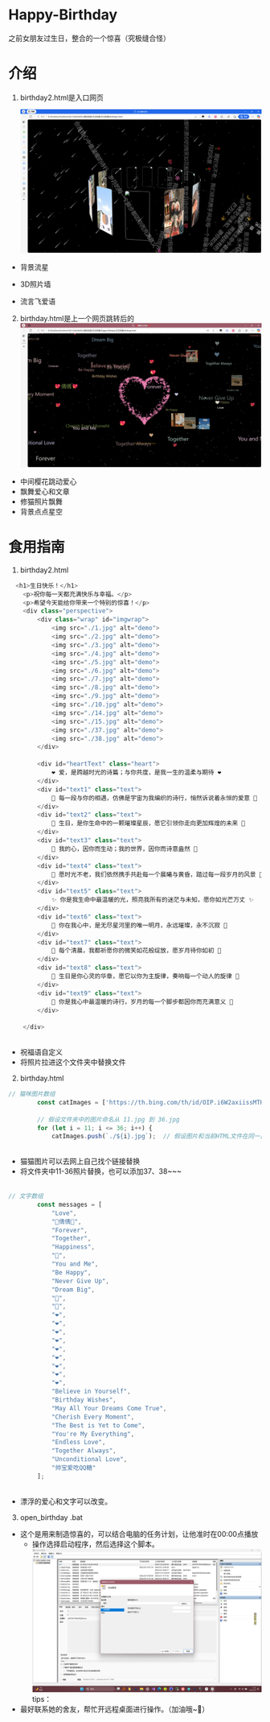 # Happy-Birthday
之前女朋友过生日，整合的一个惊喜（究极缝合怪）
# 介绍
1. birthday2.html是入口网页

   ![第一个页面效果图](1.png)

+ 背景流星

+ 3D照片墙

+ 流言飞爱语
2. birthday.html是上一个网页跳转后的
	 ![第二个页面效果图](2.png)
+ 中间樱花跳动爱心
+ 飘舞爱心和文章
+ 修猫照片飘舞
+ 背景点点星空

# 食用指南
1. birthday2.html

``` javascript
  <h1>生日快乐！</h1>
    <p>祝你每一天都充满快乐与幸福。</p>
    <p>希望今天能给你带来一个特别的惊喜！</p>
    <div class="perspective">
        <div class="wrap" id="imgwrap">
            <img src="./1.jpg" alt="demo">
            <img src="./2.jpg" alt="demo">
            <img src="./3.jpg" alt="demo">
            <img src="./4.jpg" alt="demo">
            <img src="./5.jpg" alt="demo">
            <img src="./6.jpg" alt="demo">
            <img src="./7.jpg" alt="demo">
            <img src="./8.jpg" alt="demo">
            <img src="./9.jpg" alt="demo">
            <img src="./10.jpg" alt="demo">
            <img src="./14.jpg" alt="demo">
            <img src="./15.jpg" alt="demo">
            <img src="./37.jpg" alt="demo">
            <img src="./38.jpg" alt="demo">
        </div>

        <div id="heartText" class="heart">
            ❤️ 爱，是跨越时光的诗篇；与你共度，是我一生的温柔与期待 ❤️
        </div>
        <div id="text1" class="text">
            💖 每一段与你的相遇，仿佛是宇宙为我编织的诗行，悄然诉说着永恒的爱意 💖
        </div>
        <div id="text2" class="text">
            💫 生日，是你生命中的一颗璀璨星辰，愿它引领你走向更加辉煌的未来 💫
        </div>
        <div id="text3" class="text">
            🌸 我的心，因你而生动；我的世界，因你而诗意盎然 🌸
        </div>
        <div id="text4" class="text">
            🌹 愿时光不老，我们依然携手共赴每一个晨曦与黄昏，踏过每一段岁月的风景 🌹
        </div>
        <div id="text5" class="text">
            ✨ 你是我生命中最温暖的光，照亮我所有的迷茫与未知，愿你如光芒万丈 ✨
        </div>
        <div id="text6" class="text">
            🌙 你在我心中，是无尽星河里的唯一明月，永远璀璨，永不沉寂 🌙
        </div>
        <div id="text7" class="text">
            💖 每个清晨，我都祈愿你的微笑如花般绽放，愿岁月待你如初 💖
        </div>
        <div id="text8" class="text">
            🌟 生日是你心灵的华章，愿它以你为主旋律，奏响每一个动人的旋律 🌟
        </div>
        <div id="text9" class="text">
            🌷 你是我心中最温暖的诗行，岁月的每一个脚步都因你而充满意义 🌷
        </div>

    </div>
    
```

   - 祝福语自定义
   - 将照片拉进这个文件夹中替换文件

2.  birthday.html
	
``` javascript
// 猫咪图片数组
        const catImages = ['https://th.bing.com/th/id/OIP.i6W2axiissMTHlP1wNku-wHaJk?w=147&h=190&c=7&r=0&o=5&dpr=2.5&pid=1.7'];

        // 假设文件夹中的图片命名从 11.jpg 到 36.jpg
        for (let i = 11; i <= 36; i++) {
            catImages.push(`./${i}.jpg`);  // 假设图片和当前HTML文件在同一目录下
            
```
- 猫猫图片可以去网上自己找个链接替换
- 将文件夹中11-36照片替换，也可以添加37、38~~~

``` javascript

// 文字数组
        const messages = [
            "Love",
            "💖倩倩💖",
            "Forever",
            "Together",
            "Happiness",
            "💖",
            "You and Me",
            "Be Happy",
            "Never Give Up",
            "Dream Big",
            "💖",
            "💖",
            "❤",
            "❤",
            "❤",
            "❤",
            "❤",
            "❤",
            "❤",
            "❤",
            "❤",
            "Believe in Yourself",
            "Birthday Wishes",
            "May All Your Dreams Come True",
            "Cherish Every Moment",
            "The Best is Yet to Come",
            "You're My Everything",
            "Endless Love",
            "Together Always",
            "Unconditional Love",
            "帅宝爱吃QQ糖"
        ];
            
```
- 漂浮的爱心和文字可以改变。
3. open_birthday .bat
- 这个是用来制造惊喜的，可以结合电脑的任务计划，让他准时在00:00点播放
	- 操作选择启动程序，然后选择这个脚本。
	![设置任务计划](time.png)
	tips：
- 最好联系她的舍友，帮忙开远程桌面进行操作。（加油哦~🫡）
